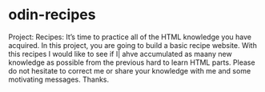 # odin-recipes
Project: Recipes: It’s time to practice all of the HTML knowledge you have acquired. In this project, you are going to build a basic recipe website.
With this recipes I would like to see if I| ahve accumulated as maany new knowledge as possible from the previous hard to learn HTML parts. 
Please do not hesitate to correct me or share your knowledge with me and some motivating messages. 
Thanks. 
